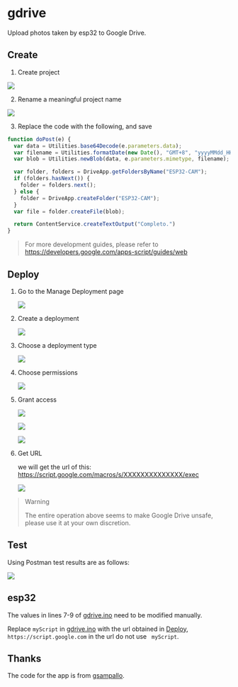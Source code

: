 # gdrive

Upload photos taken by esp32 to Google Drive.

## Create

1. Create project

![](../../docs/_static/gdrive/creat_apps_script.png)

2. Rename a meaningful project name

![](../../docs/_static/gdrive/rename_project.png)

3. Replace the code with the following, and save

```javascript
function doPost(e) {
  var data = Utilities.base64Decode(e.parameters.data);
  var filename = Utilities.formatDate(new Date(), "GMT+8", "yyyyMMdd_HHmmss")+".jpg";
  var blob = Utilities.newBlob(data, e.parameters.mimetype, filename);

  var folder, folders = DriveApp.getFoldersByName("ESP32-CAM");
  if (folders.hasNext()) {
    folder = folders.next();
  } else {
    folder = DriveApp.createFolder("ESP32-CAM");
  }
  var file = folder.createFile(blob); 

  return ContentService.createTextOutput("Completo.")
}
```

> For more development guides, please refer to https://developers.google.com/apps-script/guides/web

## Deploy

1. Go to the Manage Deployment page

    ![](../../docs/_static/gdrive/manage_deployment.png)

2. Create a deployment

    ![](../../docs/_static/gdrive/create_deployment.png)

3. Choose a deployment type

    ![](../../docs/_static/gdrive/choose_deployment_type.png)

4. Choose permissions

    ![](../../docs/_static/gdrive/choose_permissions.png)

5. Grant access

    ![](../../docs/_static/gdrive/granted_permission.png)

    ![](../../docs/_static/gdrive/skip_warning.png)

    ![](../../docs/_static/gdrive/granted_permission_1.png)

6. Get URL

    we will get the url of this: https://script.google.com/macros/s/XXXXXXXXXXXXXX/exec

    ![](../../docs/_static/gdrive/get_url.png)

> Warning
>
> The entire operation above seems to make Google Drive unsafe, please use it at your own discretion.

## Test

Using Postman test results are as follows:

![](../../docs/_static/gdrive/postman_test.png)

## esp32

The values in lines 7-9 of [gdrive.ino](./gdrive.ino) need to be modified manually.

Replace `myScript` in [gdrive.ino](./gdrive.ino) with the url obtained in [Deploy](#Deploy), `https://script.google.com` in the url do not use ` myScript`.

## Thanks

The code for the app is from [gsampallo](https://github.com/gsampallo/esp32cam-gdrive).

